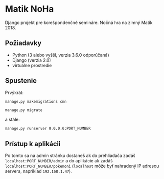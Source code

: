 # Matik NoHa
Django projekt pre korešpondenčné semináre. Nočná hra na zimný Matik 2018.

## Požiadavky

 - Python (3 alebo vyšší, verzia 3.6.0 odporúčaná)
 - Django (verzia 2.0)
 - virtuálne prostredie

## Spustenie

Prvýkrát:
```cmd
manage.py makemigrations cmn
```
```cmd
manage.py migrate
```
a stále:
```cmd
manage.py runserver 0.0.0.0:PORT_NUMBER
```

## Prístup k aplikácii

Po tomto sa na admin stránku dostaneš ak do prehliadača zadáš `localhost:PORT_NUMBER/admin` a do aplikácie ak zadáš `localhost:PORT_NUMBER/pokemoni` (`localhost` môže byť nahradený IP adresou servera, napríklad `192.168.1.47`).
